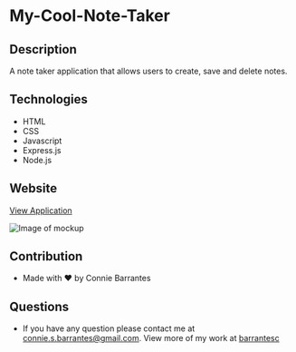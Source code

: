 # My-Cool-Note-Taker

## Description
A note taker application that allows users to create, save and delete notes. 

## Technologies
* HTML
* CSS
* Javascript
* Express.js
* Node.js

## Website
[View Application]()

![Image of mockup]()


## Contribution
* Made with ❤️ by Connie Barrantes

## Questions
* If you have any question please contact me at [connie.s.barrantes@gmail.com](mailto:connie.s.barrantes@gmail.com). View more of my work at [barrantesc](https://github.com/barrantesc)